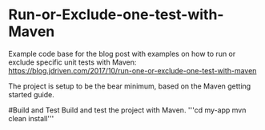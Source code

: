 # Run-or-Exclude-one-test-with-Maven

Example code base for the blog post with examples on how to run or exclude specific unit tests with Maven: 
https://blog.jdriven.com/2017/10/run-one-or-exclude-one-test-with-maven

The project is setup to be the bear minimum, based on the Maven getting started guide.

#Build and Test
Build and test the project with Maven.
'''cd my-app
mvn clean install'''
